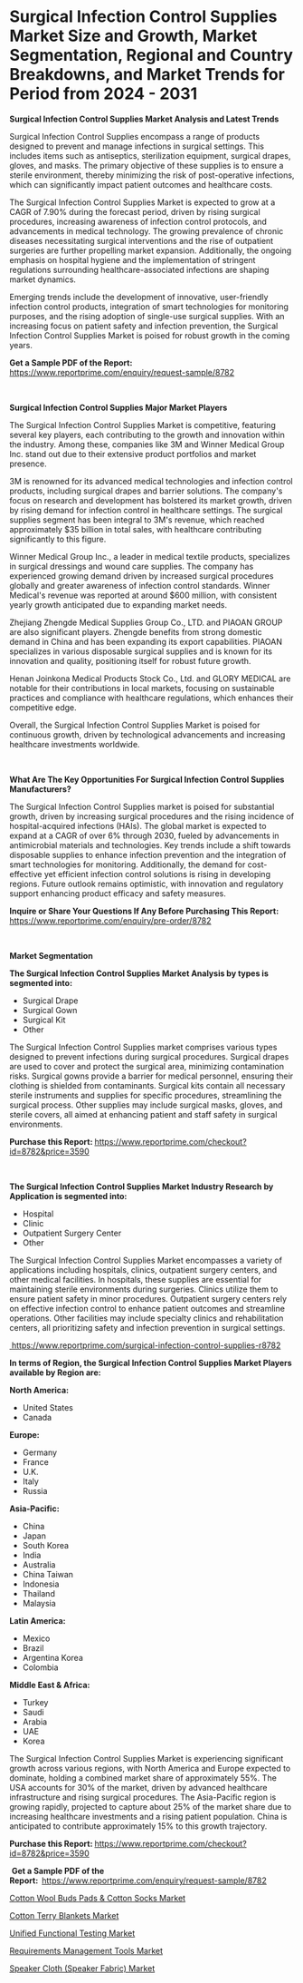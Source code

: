 <p><h1>Surgical Infection Control Supplies Market Size and Growth, Market Segmentation, Regional and Country Breakdowns, and Market Trends for Period from 2024 -  2031</h1></p><p><strong>Surgical Infection Control Supplies Market Analysis and Latest Trends</strong></p>
<p><p>Surgical Infection Control Supplies encompass a range of products designed to prevent and manage infections in surgical settings. This includes items such as antiseptics, sterilization equipment, surgical drapes, gloves, and masks. The primary objective of these supplies is to ensure a sterile environment, thereby minimizing the risk of post-operative infections, which can significantly impact patient outcomes and healthcare costs.</p><p>The Surgical Infection Control Supplies Market is expected to grow at a CAGR of 7.90% during the forecast period, driven by rising surgical procedures, increasing awareness of infection control protocols, and advancements in medical technology. The growing prevalence of chronic diseases necessitating surgical interventions and the rise of outpatient surgeries are further propelling market expansion. Additionally, the ongoing emphasis on hospital hygiene and the implementation of stringent regulations surrounding healthcare-associated infections are shaping market dynamics.</p><p>Emerging trends include the development of innovative, user-friendly infection control products, integration of smart technologies for monitoring purposes, and the rising adoption of single-use surgical supplies. With an increasing focus on patient safety and infection prevention, the Surgical Infection Control Supplies Market is poised for robust growth in the coming years.</p></p>
<p><strong>Get a Sample PDF of the Report:&nbsp;</strong> <a href="https://www.reportprime.com/enquiry/request-sample/8782">https://www.reportprime.com/enquiry/request-sample/8782</a></p>
<p>&nbsp;</p>
<p><strong>Surgical Infection Control Supplies Major Market Players</strong></p>
<p><p>The Surgical Infection Control Supplies Market is competitive, featuring several key players, each contributing to the growth and innovation within the industry. Among these, companies like 3M and Winner Medical Group Inc. stand out due to their extensive product portfolios and market presence.</p><p>3M is renowned for its advanced medical technologies and infection control products, including surgical drapes and barrier solutions. The company's focus on research and development has bolstered its market growth, driven by rising demand for infection control in healthcare settings. The surgical supplies segment has been integral to 3M's revenue, which reached approximately $35 billion in total sales, with healthcare contributing significantly to this figure.</p><p>Winner Medical Group Inc., a leader in medical textile products, specializes in surgical dressings and wound care supplies. The company has experienced growing demand driven by increased surgical procedures globally and greater awareness of infection control standards. Winner Medical's revenue was reported at around $600 million, with consistent yearly growth anticipated due to expanding market needs.</p><p>Zhejiang Zhengde Medical Supplies Group Co., LTD. and PIAOAN GROUP are also significant players. Zhengde benefits from strong domestic demand in China and has been expanding its export capabilities. PIAOAN specializes in various disposable surgical supplies and is known for its innovation and quality, positioning itself for robust future growth.</p><p>Henan Joinkona Medical Products Stock Co., Ltd. and GLORY MEDICAL are notable for their contributions in local markets, focusing on sustainable practices and compliance with healthcare regulations, which enhances their competitive edge.</p><p>Overall, the Surgical Infection Control Supplies Market is poised for continuous growth, driven by technological advancements and increasing healthcare investments worldwide.</p></p>
<p>&nbsp;</p>
<p><strong>What Are The Key Opportunities For Surgical Infection Control Supplies Manufacturers?</strong></p>
<p><p>The Surgical Infection Control Supplies market is poised for substantial growth, driven by increasing surgical procedures and the rising incidence of hospital-acquired infections (HAIs). The global market is expected to expand at a CAGR of over 6% through 2030, fueled by advancements in antimicrobial materials and technologies. Key trends include a shift towards disposable supplies to enhance infection prevention and the integration of smart technologies for monitoring. Additionally, the demand for cost-effective yet efficient infection control solutions is rising in developing regions. Future outlook remains optimistic, with innovation and regulatory support enhancing product efficacy and safety measures.</p></p>
<p><strong>Inquire or Share Your Questions If Any Before Purchasing This Report:</strong> <a href="https://www.reportprime.com/enquiry/pre-order/8782">https://www.reportprime.com/enquiry/pre-order/8782</a></p>
<p>&nbsp;</p>
<p><strong>Market Segmentation</strong></p>
<p><strong>The Surgical Infection Control Supplies Market Analysis by types is segmented into:</strong></p>
<p><ul><li>Surgical Drape</li><li>Surgical Gown</li><li>Surgical Kit</li><li>Other</li></ul></p>
<p><p>The Surgical Infection Control Supplies market comprises various types designed to prevent infections during surgical procedures. Surgical drapes are used to cover and protect the surgical area, minimizing contamination risks. Surgical gowns provide a barrier for medical personnel, ensuring their clothing is shielded from contaminants. Surgical kits contain all necessary sterile instruments and supplies for specific procedures, streamlining the surgical process. Other supplies may include surgical masks, gloves, and sterile covers, all aimed at enhancing patient and staff safety in surgical environments.</p></p>
<p><strong>Purchase this Report:&nbsp;</strong><a href="https://www.reportprime.com/checkout?id=8782&price=3590">https://www.reportprime.com/checkout?id=8782&price=3590</a></p>
<p>&nbsp;</p>
<p><strong>The Surgical Infection Control Supplies Market Industry Research by Application is segmented into:</strong></p>
<p><ul><li>Hospital</li><li>Clinic</li><li>Outpatient Surgery Center</li><li>Other</li></ul></p>
<p><p>The Surgical Infection Control Supplies Market encompasses a variety of applications including hospitals, clinics, outpatient surgery centers, and other medical facilities. In hospitals, these supplies are essential for maintaining sterile environments during surgeries. Clinics utilize them to ensure patient safety in minor procedures. Outpatient surgery centers rely on effective infection control to enhance patient outcomes and streamline operations. Other facilities may include specialty clinics and rehabilitation centers, all prioritizing safety and infection prevention in surgical settings.</p></p>
<p><a href="https://www.reportprime.com/surgical-infection-control-supplies-r8782">&nbsp;https://www.reportprime.com/surgical-infection-control-supplies-r8782</a></p>
<p><strong>In terms of Region, the Surgical Infection Control Supplies Market Players available by Region are:</strong></p>
<p>
    <p> <strong> North America: </strong>
        <ul>
            <li>United States</li>
            <li>Canada</li>
        </ul>
        </p> 
    <p> <strong> Europe: </strong>
        <ul>
            <li>Germany</li>
            <li>France</li>
            <li>U.K.</li>
            <li>Italy</li>
            <li>Russia</li>
        </ul>
        </p> 
    <p> <strong> Asia-Pacific: </strong>
        <ul>
            <li>China</li>
            <li>Japan</li>
            <li>South Korea</li>
            <li>India</li>
            <li>Australia</li>
            <li>China Taiwan</li>
            <li>Indonesia</li>
            <li>Thailand</li>
            <li>Malaysia</li>
        </ul>
        </p> 
    <p> <strong> Latin America: </strong>
        <ul>
            <li>Mexico</li>
            <li>Brazil</li>
            <li>Argentina Korea</li>
            <li>Colombia</li>
        </ul>
        </p> 
    <p> <strong> Middle East & Africa: </strong>
        <ul>
            <li>Turkey</li>
            <li>Saudi</li>
            <li>Arabia</li>
            <li>UAE</li>
            <li>Korea</li>
        </ul>
    </p>
    </p>
<p><p>The Surgical Infection Control Supplies Market is experiencing significant growth across various regions, with North America and Europe expected to dominate, holding a combined market share of approximately 55%. The USA accounts for 30% of the market, driven by advanced healthcare infrastructure and rising surgical procedures. The Asia-Pacific region is growing rapidly, projected to capture about 25% of the market share due to increasing healthcare investments and a rising patient population. China is anticipated to contribute approximately 15% to this growth trajectory.</p></p>
<p><strong>Purchase this Report: </strong><a href="https://www.reportprime.com/checkout?id=8782&price=3590">https://www.reportprime.com/checkout?id=8782&price=3590</a></p>
<p>&nbsp;<strong>Get a Sample PDF of the Report:&nbsp;&nbsp;</strong><a href="https://www.reportprime.com/enquiry/request-sample/8782">https://www.reportprime.com/enquiry/request-sample/8782</a></p>
<p><strong></strong></p>
<p><p><a href="https://medium.com/@polesdua.1/the-cotton-wool-buds-pads-cotton-socks-market-has-grown-significantly-as-a-result-of-several-fd7453defcfe">Cotton Wool Buds Pads & Cotton Socks Market</a></p><p><a href="https://medium.com/@polesdua.1/exploring-cotton-terry-blankets-market-dynamics-revenue-analysis-and-growth-projections-in-the-a8b1ccbd1508">Cotton Terry Blankets Market</a></p><p><a href="https://www.linkedin.com/pulse/unified-functional-testing-market-industry-trends-forecast-txfuc?trackingId=XXT36VeySJ2RKW5vPrE1Ng%3D%3D">Unified Functional Testing Market</a></p><p><a href="https://www.linkedin.com/pulse/requirements-management-tools-market-research-report-forecast-aowuc?trackingId=j9pmBGpNQw%2BTk3tmwY47dg%3D%3D">Requirements Management Tools Market</a></p><p><a href="https://issuu.com/reportprime-2/docs/speaker-cloth-speaker-fabric-market_14821b8a52974f">Speaker Cloth (Speaker Fabric) Market</a></p></p>